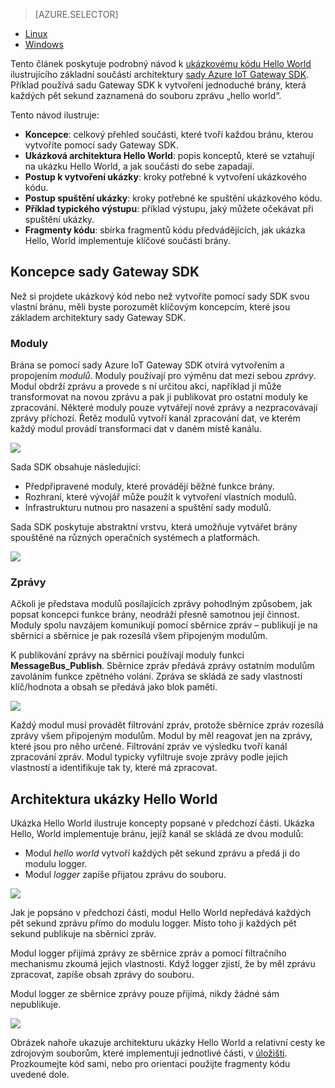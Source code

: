 > [AZURE.SELECTOR]
- [Linux](../articles/iot-hub/iot-hub-linux-gateway-sdk-get-started.md)
- [Windows](../articles/iot-hub/iot-hub-windows-gateway-sdk-get-started.md)

Tento článek poskytuje podrobný návod k [ukázkovému kódu Hello World][lnk-helloworld-sample] ilustrujícího základní součásti architektury [sady Azure IoT Gateway SDK][lnk-gateway-sdk]. Příklad používá sadu Gateway SDK k vytvoření jednoduché brány, která každých pět sekund zaznamená do souboru zprávu „hello world“.

Tento návod ilustruje:

- **Koncepce**: celkový přehled součásti, které tvoří každou bránu, kterou vytvoříte pomocí sady Gateway SDK.  
- **Ukázková architektura Hello World**: popis konceptů, které se vztahují na ukázku Hello World, a jak součásti do sebe zapadají.
- **Postup k vytvoření ukázky**: kroky potřebné k vytvoření ukázkového kódu.
- **Postup spuštění ukázky**: kroky potřebné ke spuštění ukázkového kódu. 
- **Příklad typického výstupu**: příklad výstupu, jaký můžete očekávat při spuštění ukázky.
- **Fragmenty kódu**: sbírka fragmentů kódu předvádějících, jak ukázka Hello, World implementuje klíčové součásti brány.

## Koncepce sady Gateway SDK

Než si projdete ukázkový kód nebo než vytvoříte pomocí sady SDK svou vlastní bránu, měli byste porozumět klíčovým koncepcím, které jsou základem architektury sady Gateway SDK.

### Moduly

Brána se pomocí sady Azure IoT Gateway SDK otvírá vytvořením a propojením *modulů*. Moduly používají pro výměnu dat mezi sebou *zprávy*. Modul obdrží zprávu a provede s ní určitou akci, například ji může transformovat na novou zprávu a pak ji publikovat pro ostatní moduly ke zpracování. Některé moduly pouze vytvářejí nové zprávy a nezpracovávají zprávy příchozí. Řetěz modulů vytvoří kanál zpracování dat, ve kterém každý modul provádí transformaci dat v daném místě kanálu.

![][1]
 
Sada SDK obsahuje následující:

- Předpřipravené moduly, které provádějí běžné funkce brány.
- Rozhraní, které vývojář může použít k vytvoření vlastních modulů.
- Infrastrukturu nutnou pro nasazení a spuštění sady modulů.

Sada SDK poskytuje abstraktní vrstvu, která umožňuje vytvářet brány spouštěné na různých operačních systémech a platformách.

![][2]

### Zprávy

Ačkoli je představa modulů posílajících zprávy pohodlným způsobem, jak popsat koncepci funkce brány, neodráží přesně samotnou její činnost. Moduly spolu navzájem komunikují pomocí sběrnice zpráv – publikují je na sběrnici a sběrnice je pak rozesílá všem připojeným modulům.

K publikování zprávy na sběrnici používají moduly funkci **MessageBus_Publish**. Sběrnice zpráv předává zprávy ostatním modulům zavoláním funkce zpětného volání. Zpráva se skládá ze sady vlastností klíč/hodnota a obsah se předává jako blok paměti.

![][3]

Každý modul musí provádět filtrování zpráv, protože sběrnice zpráv rozesílá zprávy všem připojeným modulům. Modul by měl reagovat jen na zprávy, které jsou pro něho určené. Filtrování zpráv ve výsledku tvoří kanál zpracování zpráv. Modul typicky vyfiltruje svoje zprávy podle jejich vlastností a identifikuje tak ty, které má zpracovat.

## Architektura ukázky Hello World

Ukázka Hello World ilustruje koncepty popsané v předchozí části. Ukázka Hello, World implementuje bránu, jejíž kanál se skládá ze dvou modulů:

-   Modul *hello world* vytvoří každých pět sekund zprávu a předá ji do modulu logger.
-   Modul *logger* zapíše přijatou zprávu do souboru.

![][4]

Jak je popsáno v předchozí části, modul Hello World nepředává každých pět sekund zprávu přímo do modulu logger. Místo toho ji každých pět sekund publikuje na sběrnici zpráv.

Modul logger přijímá zprávy ze sběrnice zpráv a pomocí filtračního mechanismu zkoumá jejich vlastnosti. Když logger zjistí, že by měl zprávu zpracovat, zapíše obsah zprávy do souboru.

Modul logger ze sběrnice zprávy pouze přijímá, nikdy žádné sám nepublikuje.

![][5]

Obrázek nahoře ukazuje architekturu ukázky Hello World a relativní cesty ke zdrojovým souborům, které implementují jednotlivé části, v [úložišti][lnk-gateway-sdk]. Prozkoumejte kód sami, nebo pro orientaci použijte fragmenty kódu uvedené dole.

<!-- Images -->
[1]: media/iot-hub-gateway-sdk-getstarted-selector/modules.png
[2]: media/iot-hub-gateway-sdk-getstarted-selector/modules_2.png
[3]: media/iot-hub-gateway-sdk-getstarted-selector/messages_1.png
[4]: media/iot-hub-gateway-sdk-getstarted-selector/high_level_architecture.png
[5]: media/iot-hub-gateway-sdk-getstarted-selector/detailed_architecture.png

<!-- Links -->
[lnk-helloworld-sample]: https://github.com/Azure/azure-iot-gateway-sdk/tree/master/samples/hello_world
[lnk-gateway-sdk]: https://github.com/Azure/azure-iot-gateway-sdk


<!--HONumber=Aug16_HO4-->


